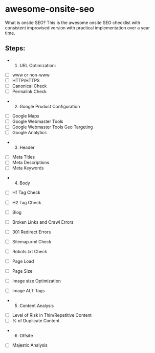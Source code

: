# awesome-onsite-seo
What is onsite SEO? This is the awesome onsite SEO checklist with consistent improvised version with practical implementation over a year time.

## Steps:
- 1. URL Optimization:
- [ ] www or non-www
- [ ] HTTP/HTTPS
- [ ] Canonical Check
- [ ] Permalink Check

- 2. Google Product Configuration
- [ ] Google Maps
- [ ] Google Webmaster Tools
- [ ] Google Webmaster Tools Geo Targeting
- [ ] Google Analytics

- 3. Header
- [ ] Meta Titles
- [ ] Meta Descriptions
- [ ] Meta Keywords <remove>

- 4. Body
- [ ] H1 Tag Check
- [ ] H2 Tag Check
- [ ] Blog
- [ ] Broken Links and Crawl Errors
- [ ] 301 Redirect Errors
- [ ] Sitemap.xml Check
- [ ] Robots.txt Check

- [ ] Page Load
- [ ] Page Size
- [ ] Image size Optimization
- [ ] Image ALT Tags

- 5. Content Analysis
- [ ] Level of Risk in Thin/Repetitive Content
- [ ] % of Duplicate Content

- 6. Offsite
- [ ] Majestic Analysis
